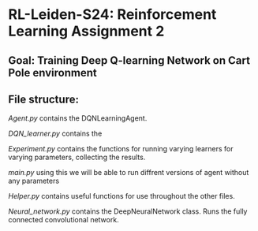 # RL-Leiden-S24: Reinforcement Learning Assignment 2
## Goal: Training Deep Q-learning Network on Cart Pole environment

## File structure:
*Agent.py* contains the DQNLearningAgent.

*DQN_learner.py* contains the 

*Experiment.py* contains the functions for running varying learners for varying parameters, collecting the results.

*main.py* using this we will be able to run diffrent versions of agent without any parameters

*Helper.py* contains useful functions for use throughout the other files.

*Neural_network.py* contains the DeepNeuralNetwork class. Runs the fully connected convolutional network.
